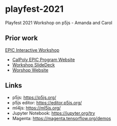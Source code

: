 # playfest-2021

Playfest 2021 Workshop on p5js - Amanda and Carol

## Prior work

[EPIC Interactive Workshop](https://github.com/willingc/epic-interactive)
- [CalPoly EPIC Program Website](https://epic.calpoly.edu/)
- [Workshop SlideDeck](https://speakerdeck.com/willingc/interactivity-in-computer-science)
- [Worshop Website](https://willingc.github.io/epic-site/)

## Links

- p5js: https://p5js.org/
- p5js editor: https://editor.p5js.org/
- ml4js: https://ml5js.org/
- Jupyter Notebook: https://jupyter.org/try
- Magenta: https://magenta.tensorflow.org/demos
